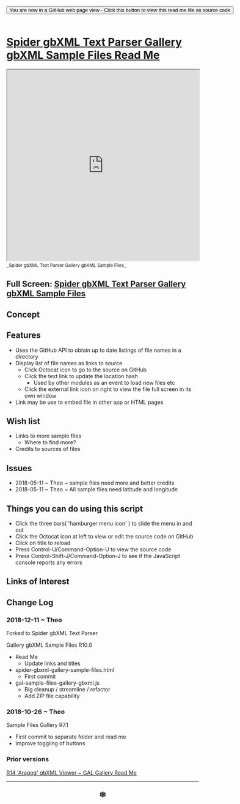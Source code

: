 
<span style=display:none; >[You are now in a GitHub source code view - click this link to view Read Me file as a web page]( https://www.ladybug.tools/spider-gbxml-tools/#sandbox/spider-gbxml-text-parser/r10/cookbook/spider-gbxml-gallery-sample-files/README.md "View file as a web page." ) </span>

<div><input type=button class = "btn btn-secondary btn-sm" onclick="window.location.href='https://github.com/ladybug-tools/spider-gbxml-tools/blob/master/sandbox/spider-gbxml-text-parser/r10/cookbook/spider-gbxml-gallery-sample-files/README.md'";
value='You are now in a GitHub web page view - Click this button to view this read me file as source code' ></div>

<br>

# [Spider gbXML Text Parser Gallery gbXML Sample Files Read Me]( #sandbox/spider-gbxml-text-parser/r10/cookbook/spider-gbxml-gallery-sample-files/README.md )


<iframe src=https://www.ladybug.tools/spider-gbxml-tools/sandbox/spider-gbxml-text-parser/r10/cookbook/spider-gbxml-gallery-sample-files/index.html width=100% height=500px >Iframes are not viewable in GitHub source code views</iframe>
_<small>Spider gbXML Text Parser Gallery gbXML Sample Files</small>_

## Full Screen: [Spider gbXML Text Parser Gallery gbXML Sample Files]( https://www.ladybug.tools/spider-gbxml-tools/sandbox/spider-gbxml-text-parser/r10/cookbook/spider-gbxml-gallery-sample-files/r7/spider-gbxml-viewer-sample-files-gallery.html )



## Concept


## Features

* Uses the GitHub API to obtain up to date listings of file names in a directory
* Display list of file names as links to source
	* Click Octocat icon to  go to the source on GitHub
	* Click the text link to update the location hash
		* Used by other modules as an event to load new files etc
	* Click the external link icon on right to view the file full screen in its own window
* Link may be use to embed file in other app or HTML pages


## Wish list

* Links to more sample files
	* Where to find more?
* Credits to sources of files

## Issues

* 2018-05-11 ~ Theo ~ sample files need more and better credits
* 2018-05-11 ~ Theo ~ All sample files need latitude and longitude



## Things you can do using this script

* Click the three bars( 'hamburger menu icon' ) to slide the menu in and out
* Click the Octocat icon at left to view or edit the source code on GitHub
* Click on title to reload
* Press Control-U/Command-Option-U to view the source code
* Press Control-Shift-J/Command-Option-J to see if the JavaScript console reports any errors


## Links of Interest



## Change Log

### 2018-12-11 ~ Theo

Forked to Spider gbXML Text Parser

Gallery gbXML Sample Files R10.0
* Read Me
	* Update links and titles
* spider-gbxml-gallery-sample-files.html
	* First commit
* gal-sample-files-gallery-gbxml.js
	* Big cleanup / streamline / refactor
	* Add ZIP file capability


### 2018-10-26 ~ Theo

Sample Files Gallery R7.1
* First commit to separate folder and read me
* Improve toggling of buttons

### Prior versions

[R14 'Aragog' gbXML Viewer ~ GAL Gallery Read Me]( http://www.ladybug.tools/spider/#gbxml-viewer/r14/gv-gal-gallery/README.md )

***

### <center title="Howdy! My web is better than yours. ;-)" ><a href=javascript:window.scrollTo(0,0); style="text-decoration:none !important;" > &#x1f578; </a></center>


